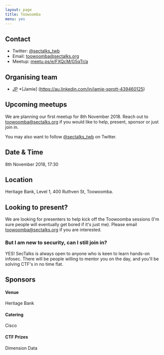 ```yaml
---
layout: page
title: Toowoomba
menu: yes
---
```


## Contact 

* Twitter: [@sectalks_twb](https://twitter.com/sectalks_twb)
* Email: [toowoomba@sectalks.org](mailto:toowoomba@sectalks.org)
* Meetup: [meetu.ps/e/FXQcM/G5qTr/a ](meetu.ps/e/FXQcM/G5qTr/a )

## Organising team 

* [JP](https://twitter.com/jpjaeps) 
*[Jamie] (https://au.linkedin.com/in/jamie-sprott-439460125)

## Upcoming meetups 

We are planning our first meetup for 8th November 2018. 
Reach out to [toowoomba@sectalks.org](mailto:toowoomba@sectalks.org) if you would like to help, present, sponsor or just join in.

You may also want to follow [@sectalks_twb](https://twitter.com/sectalks_twb) on Twitter.

## Date & Time 

8th November 2018, 17:30 

## Location 

Heritage Bank, Level 1, 400 Ruthven St, Toowoomba.

## Looking to present?

We are looking for presenters to help kick off the Toowoomba sessions (I'm sure people will eventually get bored if it's just me). 
Please email [toowoomba@sectalks.org](mailto:toowoomba@sectalks.org) if you are interested.

### But I am new to security, can I still join in?

YES! SecTalks is always open to anyone who is keen to learn hands-on infosec.
There will be people willing to mentor you on the day, and you'll be solving CTF's in no time flat.

## Sponsors
#### Venue
Heritage Bank
#### Catering
Cisco
#### CTF Prizes
Dimension Data
